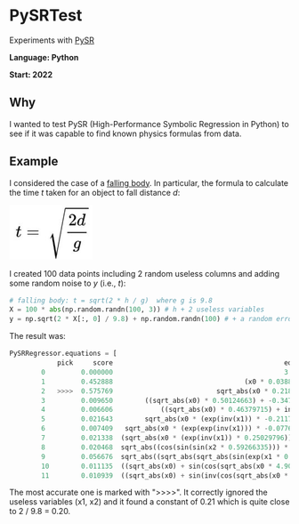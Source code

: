 # PySRTest
Experiments with [PySR](https://github.com/MilesCranmer/PySR)

**Language: Python**

**Start: 2022**

## Why
I wanted to test PySR (High-Performance Symbolic Regression in Python) to see if it was capable to find known physics formulas from data.

## Example
I considered the case of a [falling body](https://en.wikipedia.org/wiki/Equations_for_a_falling_body). In particular, the formula to calculate the time _t_ taken for an object to fall distance _d_:

![formula](/images/formula.jpg)

I created 100 data points including 2 random useless columns and adding some random noise to _y_ (i.e., _t_):

```python
# falling body: t = sqrt(2 * h / g)  where g is 9.8
X = 100 * abs(np.random.randn(100, 3)) # h + 2 useless variables
y = np.sqrt(2 * X[:, 0] / 9.8) + np.random.randn(100) # + a random error
```

The result was:

```python
PySRRegressor.equations = [
            pick     score                                           equation      loss  complexity
        0         0.000000                                           3.867227  4.889949           1
        1         0.452888                                 (x0 * 0.038884826)  1.976655           3
        2   >>>>  0.575769                          sqrt_abs(x0 * 0.21829543)  1.111418           4
        3         0.009650        ((sqrt_abs(x0) * 0.50124663) + -0.34722018)  1.090174           6
        4         0.006606            ((sqrt_abs(x0) * 0.46379715) + inv(x1))  1.082995           7
        5         0.021643        sqrt_abs(x0 * (exp(inv(x1)) * -0.21177335))  1.059808           8
        6         0.007409   sqrt_abs(x0 * (exp(exp(inv(x1))) * -0.07769506))  1.051985           9
        7         0.021338  (sqrt_abs(x0 * (exp(inv(x1)) * 0.25029796)) + ...  1.029775          10
        8         0.020468  sqrt_abs((cos(sin(sin(x2 * 0.59266335))) * 0.2...  1.008913          11
        9         0.056676  sqrt_abs((sqrt_abs(sqrt_abs(sin(exp(x1 * 0.232...  0.953322          12
        10        0.011135  ((sqrt_abs(x0) + sin(cos(sqrt_abs(x0 * 4.90378...  0.942765          13
        11        0.010939  ((sqrt_abs(x0) + sin(inv(cos(sqrt_abs(x0 * 4.7...  0.932509          14
```

The most accurate one is marked with ">>>>". It correctly ignored the useless variables (x1, x2) and it found a constant of 0.21 which is quite close to 2 / 9.8 = 0.20.